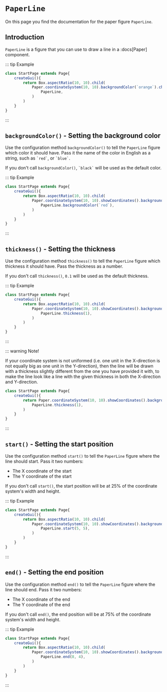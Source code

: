 <script>
	import ViewApp from '$lib/ViewApp.svelte'
</script>

# `PaperLine`
On this page you find the documentation for the paper figure `PaperLine`.





## Introduction
`PaperLine` is a figure that you can use to draw a line in a :docs[Paper] component.

::: tip Example

```js baga-show
class StartPage extends Page{
	createGui(){
		return Box.aspectRatio(10, 10).child(
			Paper.coordinateSystem(10, 10).backgroundColor(`orange`).children(
				PaperLine,
			)
		)
	}
}
```

:::





## `backgroundColor()` - Setting the background color
Use the configuration method `backgroundColor()` to tell the `PaperLine` figure which color it should have. Pass it the name of the color in English as a string, such as `` `red` ``, or `` `blue` ``.

If you don't call `backgroundColor()`, `` `black` `` will be used as the default color.

::: tip Example

```js baga-show-editor-code
class StartPage extends Page{
	createGui(){
		return Box.aspectRatio(10, 10).child(
			Paper.coordinateSystem(10, 10).showCoordinates().backgroundColor(`orange`).children(
				PaperLine.backgroundColor(`red`),
			)
		)
	}
}
```

:::





## `thickness()` - Setting the thickness
Use the configuration method `thickness()` to tell the `PaperLine` figure which thickness it should have. Pass the thickness as a number.

If you don't call `thickness()`, `0.1` will be used as the default thickness.

::: tip Example

```js baga-show-editor-code
class StartPage extends Page{
	createGui(){
		return Box.aspectRatio(10, 10).child(
			Paper.coordinateSystem(10, 10).showCoordinates().backgroundColor(`orange`).children(
				PaperLine.thickness(1),
			)
		)
	}
}
```

:::

::: warning Note!

If your coordinate system is not uniformed (i.e. one unit in the X-direction is not equally big as one unit in the Y-direction), then the line will be drawn with a thickness slightly different from the one you have provided it with, to make the line look like a line with the given thickness in both the X-direction and Y-direction.

```js baga-show-editor-code
class StartPage extends Page{
	createGui(){
		return Paper.coordinateSystem(10, 10).showCoordinates().backgroundColor(`orange`).children(
			PaperLine.thickness(1),
		)
	}
}
```

:::





## `start()` - Setting the start position
Use the configuration method `start()` to tell the `PaperLine` figure where the line should start. Pass it two numbers:

* The X coordinate of the start
* The Y coordinate of the start

If you don't call `start()`, the start position will be at 25% of the coordinate system's width and height.

::: tip Example

```js baga-show-editor-code
class StartPage extends Page{
	createGui(){
		return Box.aspectRatio(10, 10).child(
			Paper.coordinateSystem(10, 10).showCoordinates().backgroundColor(`orange`).children(
				PaperLine.start(5, 5),
			)
		)
	}
}
```

:::



## `end()` - Setting the end position
Use the configuration method `end()` to tell the `PaperLine` figure where the line should end. Pass it two numbers:

* The X coordinate of the end
* The Y coordinate of the end

If you don't call `end()`, the end position will be at 75% of the coordinate system's width and height.

::: tip Example

```js baga-show-editor-code
class StartPage extends Page{
	createGui(){
		return Box.aspectRatio(10, 10).child(
			Paper.coordinateSystem(10, 10).showCoordinates().backgroundColor(`orange`).children(
				PaperLine.end(8, 4),
			)
		)
	}
}
```

:::